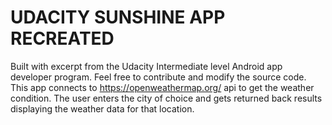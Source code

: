 <h1>UDACITY SUNSHINE APP RECREATED </h1>

Built with excerpt from the Udacity  Intermediate level Android app developer program. Feel free to contribute and modify the source code. 
This app connects to https://openweathermap.org/ api to get the weather condition. The user enters the city of choice and gets returned back results displaying the weather data for that location.
